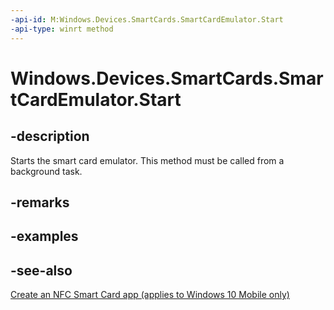 ```yaml
---
-api-id: M:Windows.Devices.SmartCards.SmartCardEmulator.Start
-api-type: winrt method
---
```


<!-- Method syntax
public void Start()
-->

# Windows.Devices.SmartCards.SmartCardEmulator.Start

## -description
Starts the smart card emulator. This method must be called from a background task.

## -remarks

## -examples

## -see-also
[Create an NFC Smart Card app (applies to Windows 10 Mobile only)](/windows/uwp/devices-sensors/host-card-emulation)
